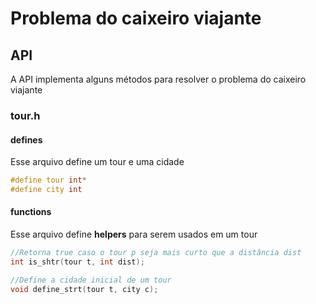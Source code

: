 # Problema do caixeiro viajante

## API

A API implementa alguns métodos para resolver o problema do caixeiro viajante

### tour.h

#### defines

Esse arquivo define um tour e uma cidade

````c
#define tour int*
#define city int
````

#### functions

Esse arquivo define **helpers** para serem usados em um tour

````c
//Retorna true caso o tour p seja mais curto que a distância dist
int is_shtr(tour t, int dist);

//Define a cidade inicial de um tour
void define_strt(tour t, city c);
````